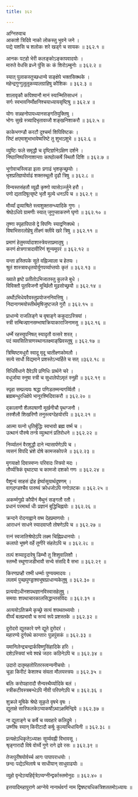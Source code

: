 ```yaml
---
title: ३६२

---
```

अग्निरुवाच  
आकाशे त्रिदिवे नाको लोकस्तु भुवने जने ।  
पद्ये यशसि च शलोकः शरे खड्गे च सायकः ॥ ३६२.१ ॥  
  
आनकः पटहो भेरी कलङ्कोऽङ्कापवादयोः ।  
मारुते वेधसि व्रध्ने पुंसि कः कं शिरोऽम्बुनोः ॥ ३६२.२ ॥  
  
स्यात् पुलाकस्तुच्छधान्ये सङ्क्षेपे भक्तसिक्थके ।  
महेन्द्रगुग्गुलूलूकव्यालग्राहिषु कौशिकः ॥ ३६२.३ ॥  
  
शालावृकौ कपिश्वानौ मानं स्यान्मितिसाधनं ।  
सर्गः स्वभावनिर्मोक्षनिश्चयाध्यायसृष्टिषु ॥ ३६२.४ ॥  
  
योगः सन्नहनोपायध्यानसङ्गतियुक्तिषु ।  
भोगः सुखे स्त्र्यादिभृतावव्जौ शङ्खनिशाकरौ ॥ ३६२.५ ॥  
  
काकेभगण्डौ करटौ दुश्चर्मा शिपिविष्टकः ।  
रिष्टं क्षएमाशुभाभावेष्वरिष्टे तु शुभाऽशुभे ॥ ३६२.६ ॥  
  
व्युष्टिः फले समृद्धौ च दृष्टिर्ज्ञानेऽक्षिण दर्शने ।  
निष्ठानिष्पत्तिनाशान्ताः काष्ठोत्कर्षे स्थितौ दिशि ॥ ३६२.७ ॥  
  
भूगोवाचस्त्विडा इलाः प्रगाढं भृशकृच्छ्रयोः ।  
भृशप्रतिज्ञयोर्वाढं शक्तस्थूलौ दृढौ त्रिषु ॥ ३६२.८ ॥  
  
विन्यस्तसंहतौ व्यूढौ कृष्णो व्यासेऽर्ज्जुने हरौ ।  
पणो द्यतादिषूत्सृष्टे भृतौ मूल्ये धनऽपि च ॥ ३६२.९ ॥  
  
मौर्व्यां द्र्व्याश्रिते स्त्वशुक्तसन्ध्यादिके गुणः ।  
श्रेष्ठेऽधिपे ग्रामणीः स्यात् जुगुप्साकरुणे घृणो ॥ ३६२.१० ॥  
  
तृष्णा स्पृहापिपासे द्वे विपणिः स्याद्वणिक्पथे ।  
विषाभिसरलोहेषु तीक्ष्णं क्लीवे खरे त्रिषु ॥ ३६२.११ ॥  
  
प्रमाणं हेतुमर्य्यादाशास्त्रेयत्ताप्रमातृषु ।  
करणं क्षेत्रगात्रादावीरिणं शून्यमूपरं ॥ ३६२.१२ ॥  
  
यन्ता हस्तिपके सूते वह्निज्वाला च हेतयः ।  
श्रुतं शास्त्रावधृतयोर्युगपर्य्याप्तयोः कृतं ॥ ३६२.१३ ॥  
  
ख्याते हृष्टे प्रतीतोऽभिजातस्तु कुलजे बुधे ।  
विविक्तौ पूतविजनौ मूर्च्छितौ मूढसोच्छ्रयौ ॥ ३६२.१४ ॥  
  
अर्थोऽभिधेयरैवस्तुप्रयोजननिवत्तिषु ।  
निदानागमयोस्तीर्थमृषिजुष्टजले गुरौ ॥ ३६२.१५ ॥  
  
प्राधान्ये राजलिङ्गे च वृषाङ्गे ककुदाऽस्त्रियां ।  
स्त्री सम्बिज्ज्ञानसम्भाषाक्रियाकाराजिनामसु ॥ ३६२.१६ ॥  
  
धर्म्मे रहस्युपनिषत् स्यादृतौ वत्सरे शरत् ।  
पदं व्यवसितित्राणस्थानलक्ष्माङ्‌घ्रिवस्तुषु ॥ ३६२.१७ ॥  
  
त्रिष्विष्टमधुरौ स्वादू मृदू चातीक्ष्णकोमलौ ।  
सत्ये साधौ विद्यमाने प्रशस्तेऽभ्यर्हिते च सत् ॥३६२.१८ ॥  
  
विधिर्विधाने दैवेऽपि प्रणिधिः प्रार्थने चरे ।  
वधूर्जाया स्नुषा स्त्री च सुधालेपोऽमृतं स्नुही ॥ ३६२.१९ ॥  
  
स्पृहा सम्प्रत्ययः श्रद्धा पणिडतम्मन्यगर्व्वितौ ।  
ब्रह्मबन्धुरधिक्षेपे भानूरश्मिदिवाकरौ ॥ ३६२.२० ॥  
  
द्कालाणौ शैलपाषाणौ मूर्खनीचौ पृथग्जनौ ।  
तरुशैलौ शिखरिणौ तनुस्त्वग्देहयोरपि ॥ ३६२.२१ ॥  
  
आत्मा यत्नो धृतिर्बुद्धिः स्वभावो ब्रह्म वर्ष्म च ।  
उत्थानं पौरुषे तन्त्रे व्युत्थानं प्रतिरोधने ॥ ३६२.२२ ॥  
  
निर्य्यातनं वैरशुद्धौ दाने न्यासार्पणेऽपि च ।  
व्यसनं विपदि भ्रंशे दोषे कामजकोपजे ॥ ३६२.२३ ॥  
  
मृगयाक्षो दिवास्वप्नः परिवादः स्त्रियो मदः ।  
तौर्य्यत्रिकं वृथाट्या च कामजो दशको गणः ॥ ३६२.२४ ॥  
  
पैशून्यं साहसं द्रोह ईर्ष्यासूयार्थदूषणम् ।  
वाग्‌दण्डश्चैव पारुष्यं क्रोधजोऽपि गणोऽष्टकः ॥ ३६२.२५ ॥  
  
अकर्म्मगुह्ये कौपीनं मैथुनं सङ्गतौ रतौ ।  
प्रधानं परमार्था धीः प्रज्ञानं बुद्धिचिह्नयोः ॥ ३६२.२६ ॥  
  
क्रन्दने रोदनाह्वाने वष्म देहप्रमाणयोः ।  
आराधनं साधने स्यादवाप्तौ तोषणेऽपि च ॥ ३६२.२७ ॥  
  
रत्नं स्वजातिश्रेष्ठेऽपि लक्ष्म चिह्निप्रधानयोः ।  
कलापो भूषणे वर्हे तूणीरे संहतेऽपि च ॥ ३६२.२८ ॥  
  
तल्पं शय्याट्टदारेषु डिम्भौ तु शिशुवालिशौ ।  
स्तम्भौ स्थूणाजडीभावौ सभ्ये संसदि वै सभा ॥ ३६२.२९ ॥  
  
किरणप्रग्र्हौ रश्मी धर्म्माः पुण्ययमादयः ।  
ललामं पुच्छपुण्ड्राश्वभूषाप्राधान्यकेतुषु ॥ ३६२.३० ॥  
  
प्रत्ययोऽधीनशपथज्ञानविस्वासहेतुषु ।  
समयाः शपथाचारकालसिद्धान्तसंविदः ॥ ३६२.३१ ॥  
  
अत्ययोऽतिक्रमे कृच्छ्रे सत्यं शपथतथ्ययोः ।  
वीर्य्यं बलप्रभावौ च रूप्यं रूपे प्रशस्तके ॥ ३६२.३२ ॥  
  
दुरोदरो द्युतकारे पणे द्यूते दुरोदरं ।  
महारण्ये दुर्गपथे कान्तारः पुन्नपुंसकं ॥ ३६२.३३ ॥  
  
यमानिलेन्द्रचन्द्रार्कविष्णुसिंहादिके हरिः ।  
दशेऽस्त्रियां भये श्वभ्रे जठरः कठिनेऽपि च ॥ ३६२.३४ ॥  
  
उदारो दातृमहतोरितरस्त्वन्यनीचयोः ।  
चूडा किरीटं केशाश्च संयता मौलयस्त्रयः ॥ ३६२.३५ ॥  
  
बलिः करोपहारादौ सैन्यस्थैर्य्यादिके बलं ।  
स्त्रीकटीवस्त्रबन्धेऽपि नीवी परिपणेऽपि च ॥ ३६२.३६ ॥  
  
शुक्रले मूषिके श्रेष्ठे सुकृते वृषभे वृषः ।  
द्यूताक्षे सारिफलकेऽप्याकर्षोऽथाऽक्षमिन्द्रिये ॥ ३६२.३७ ॥  
  
ना द्यूताङ्गे च कर्षे च व्यवहारे कलिद्रुमे ।  
उष्णीषः स्यान् किरीटादौ कर्षूः कुल्याभिधायिनी ॥ ३६२.३८ ॥  
  
प्रत्यक्षेऽधिकृतेऽध्याक्षः सूर्य्यवह्नी विभावसू ।  
श्रृङ्गारादौ विषे वोर्य्ये गुणे रागे द्रवे रसः ॥ ३६२.३९ ॥  
  
तेजःपुरीषयोर्वर्च्च आगः पापापराधयोः ।  
छन्दः पद्येऽभिलाषे च साधीयान् साधुवाढयोः ॥  
  
व्युहो वृन्देऽप्यहिर्वृत्रेऽप्यग्नीन्द्वर्कास्तमोनुदः ॥ ३६२.४० ॥  
  
इत्तयादिमहापुराणे आग्नेये नानार्थवर्गा नाम द्विषष्ट्यधिकत्रिशततमोऽध्यायः ॥